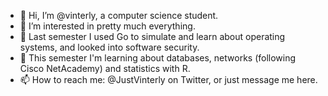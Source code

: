 - 👋 Hi, I’m @vinterly, a computer science student.
- 👀 I’m interested in pretty much everything.
- 🏫 Last semester I used Go to simulate and learn about operating systems, and looked into software security.
- 🌱 This semester I'm learning about databases, networks (following Cisco NetAcademy) and statistics with R.
- 📫 How to reach me: @JustVinterly on Twitter, or just message me here.

<!---
vinterly/vinterly is a ✨ special ✨ repository because its `README.md` (this file) appears on your GitHub profile.
You can click the Preview link to take a look at your changes.
--->

